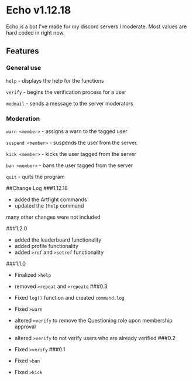 # Echo v1.12.18
Echo is a bot I've made for my discord servers I moderate. Most values are hard coded in right now.

## Features
### General use
`help` - displays the help for the functions

`verify` - begins the verification process for a user 

`modmail` - sends a message to the server moderators

### Moderation
`warn <member>` - assigns a warn to the tagged user

`suspend <member>` - suspends the user from the server.

`kick <member>` - kicks the user tagged from the server

`ban <member>` - bans the user tagged from the server

`quit` - quits the program

##Change Log
###1.12.18
* added the Artfight commands
* updated the `}help` command

many other changes were not included

###1.2.0
* added the leaderboard functionality
* added profile functionality
* added `>ref` and `>setref` functionality

###1.1.0

* Finalized `>help`
* removed `>repeat` and `>repeatq`
###0.3

* Fixed `log()` function and created `command.log`
* Fixed `>warn`
* altered `>verify` to remove the Questioning role upon membership approval
* altered `>verify` to not verify users who are already verified
###0.2

* Fixed `>verify`
###0.1

* Fixed `>ban` 
* Fixed `>kick`
